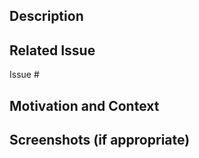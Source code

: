 ## Description

<!--- Describe your changes in detail -->

## Related Issue

<!--- This project only accepts pull requests related to open issues -->
<!--- If suggesting a new feature or change, please discuss it in an issue first -->
<!--- If fixing a bug, there should be an issue describing it with steps to reproduce -->
<!--- Please link to the issue here: -->

Issue #

## Motivation and Context

<!--- Why is this change required? What problem does it solve? -->
<!--- If it fixes an open issue, please link to the issue here. -->

## Screenshots (if appropriate)
